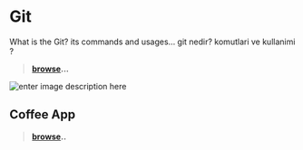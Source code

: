 
# Git
What is the Git? its commands and usages...
git nedir? komutlari ve kullanimi ?  
>**[browse](https://github.com/keyvanarasteh/flutter51/tree/main/git)...**

![enter image description here](https://www.svgrepo.com/show/353778/git.svg)

## Coffee App

>**[browse](https://github.com/keyvanarasteh/flutter51/tree/main/git)..**
